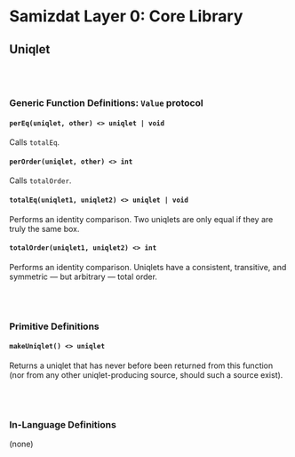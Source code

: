 Samizdat Layer 0: Core Library
==============================

Uniqlet
-------

<br><br>
### Generic Function Definitions: `Value` protocol

#### `perEq(uniqlet, other) <> uniqlet | void`

Calls `totalEq`.

#### `perOrder(uniqlet, other) <> int`

Calls `totalOrder`.

#### `totalEq(uniqlet1, uniqlet2) <> uniqlet | void`

Performs an identity comparison. Two uniqlets are only equal if they are
truly the same box.

#### `totalOrder(uniqlet1, uniqlet2) <> int`

Performs an identity comparison. Uniqlets have a consistent, transitive, and
symmetric &mdash; but arbitrary &mdash; total order.


<br><br>
### Primitive Definitions

#### `makeUniqlet() <> uniqlet`

Returns a uniqlet that has never before been returned from this
function (nor from any other uniqlet-producing source, should such a
source exist).


<br><br>
### In-Language Definitions

(none)

